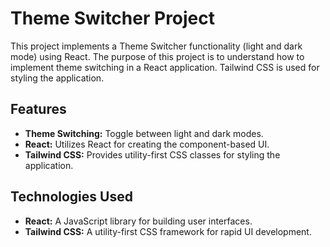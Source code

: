 # Theme Switcher Project

This project implements a Theme Switcher functionality (light and dark mode) using React. The purpose of this project is to understand how to implement theme switching in a React application. Tailwind CSS is used for styling the application.

## Features

- **Theme Switching:** Toggle between light and dark modes.
- **React:** Utilizes React for creating the component-based UI.
- **Tailwind CSS:** Provides utility-first CSS classes for styling the application.

## Technologies Used

- **React:** A JavaScript library for building user interfaces.
- **Tailwind CSS:** A utility-first CSS framework for rapid UI development.